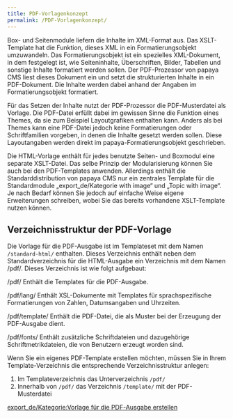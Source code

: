 ```yaml
---
title: PDF-Vorlagenkonzept
permalink: /PDF-Vorlagenkonzept/
---
```


Box- und Seitenmodule liefern die Inhalte im XML-Format aus. Das XSLT-Template hat die Funktion, dieses XML in ein Formatierungsobjekt umzuwandeln. Das Formatierungsobjekt ist ein spezielles XML-Dokument, in dem festgelegt ist, wie Seiteninhalte, Überschriften, Bilder, Tabellen und sonstige Inhalte formatiert werden sollen. Der PDF-Prozessor von papaya CMS liest dieses Dokument ein und setzt die strukturierten Inhalte in ein PDF-Dokument. Die Inhalte werden dabei anhand der Angaben im Formatierungsobjekt formatiert.

Für das Setzen der Inhalte nutzt der PDF-Prozessor die PDF-Musterdatei als Vorlage. Die PDF-Datei erfüllt dabei im gewissen Sinne die Funktion eines Themes, da sie zum Beispiel Layoutgrafiken enthalten kann. Anders als bei Themes kann eine PDF-Datei jedoch keine Formatierungen oder Schriftfamilien vorgeben, in denen die Inhalte gesetzt werden sollen. Diese Layoutangaben werden direkt im papaya-Formatierungsobjekt geschrieben.

Die HTML-Vorlage enthält für jedes benutzte Seiten- und Boxmodul eine separate XSLT-Datei. Das selbe Prinzip der Modularisierung können Sie auch bei den PDF-Templates anwenden. Allerdings enthält die Standarddistribution von papaya CMS nur ein zentrales Template für die Standardmodule „export_de/Kategorie with image“ und „Topic with image“. Je nach Bedarf können Sie jedoch auf einfache Weise eigene Erweiterungen schreiben, wobei Sie das bereits vorhandene XSLT-Template nutzen können.

Verzeichnisstruktur der PDF-Vorlage
-----------------------------------

Die Vorlage für die PDF-Ausgabe ist im Templateset mit dem Namen `/standard-html/` enthalten. Dieses Verzeichnis enthält neben dem Standardverzeichnis für die HTML-Ausgabe ein Verzeichnis mit dem Namen /pdf/. Dieses Verzeichnis ist wie folgt aufgebaut:

/pdf/
Enthält die Templates für die PDF-Ausgabe.

/pdf/lang/
Enthält XSL-Dokumente mit Templates für sprachspezifische Formatierungen von Zahlen, Datumsangaben und Uhrzeiten.

/pdf/template/
Enthält die PDF-Datei, die als Muster bei der Erzeugung der PDF-Ausgabe dient.

/pdf/fonts/
Enthält zusätzliche Schriftdateien und dazugehörige Schriftmetrikdateien, die von Benutzern erzeugt worden sind.

Wenn Sie ein eigenes PDF-Template erstellen möchten, müssen Sie in Ihrem Template-Verzeichnis die entsprechende Verzeichnisstruktur anlegen:

1.  Im Templateverzeichnis das Unterverzeichnis `/pdf/`
2.  Innerhalb von `/pdf/` das Verzeichnis `/template/` mit der PDF-Musterdatei

[export_de/Kategorie:Vorlage für die PDF-Ausgabe erstellen](export_de/Kategorie:Vorlage_für_die_PDF-Ausgabe_erstellen )